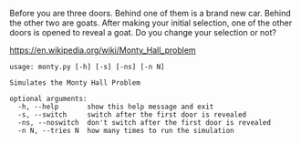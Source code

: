 Before you are three doors. Behind one of them is a brand new car. Behind the
other two are goats. After making your initial selection, one of the other
doors is opened to reveal a goat. Do you change your selection or not?

<https://en.wikipedia.org/wiki/Monty_Hall_problem>

```
usage: monty.py [-h] [-s] [-ns] [-n N]

Simulates the Monty Hall Problem

optional arguments:
  -h, --help       show this help message and exit
  -s, --switch     switch after the first door is revealed
  -ns, --noswitch  don't switch after the first door is revealed
  -n N, --tries N  how many times to run the simulation
```
